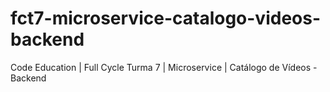 # fct7-microservice-catalogo-videos-backend
Code Education | Full Cycle Turma 7 | Microservice | Catálogo de Vídeos - Backend
